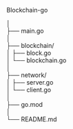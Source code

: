 Blockchain-go

│  
├── main.go                  
│  
├── blockchain/              
│   ├── block.go             
│   └── blockchain.go       
│  
├── network/                
│   ├── server.go           
│   └── client.go           
│  
├── go.mod               
│  
└── README.md  
